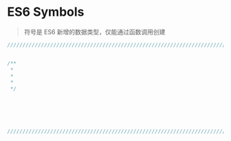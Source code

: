 # ES6 Symbols

> 符号是 ES6 新增的数据类型，仅能通过函数调用创建

``` javascript
///////////////////////////////////////////////////////////////////////////////////////////////////////////////////////


/**
 * 
 * 
 * 
 */






///////////////////////////////////////////////////////////////////////////////////////////////////////////////////////
```
